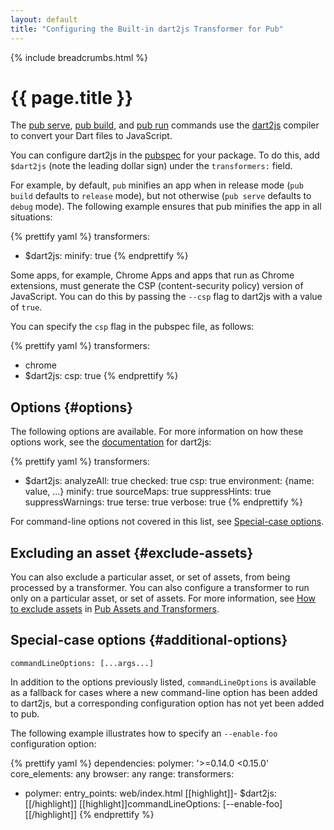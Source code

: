 ```yaml
---
layout: default
title: "Configuring the Built-in dart2js Transformer for Pub"
---
```


{% include breadcrumbs.html %}

# {{ page.title }}

The [pub serve](cmd/pub-serve.html), [pub build](cmd/pub-build.html),
and [pub run](cmd/pub-run.html) commands use the [dart2js](/tools/dart2js/)
compiler to convert your Dart files to JavaScript.

You can configure dart2js in the [pubspec](/tools/pub/pubspec.html)
for your package.
To do this, add `$dart2js` (note the leading dollar sign) under the
`transformers:` field.

For example, by default, `pub` minifies an app when in release mode
(`pub build` defaults to `release` mode), but not otherwise
(`pub serve` defaults to `debug` mode).
The following example ensures that pub minifies the app in all situations:

{% prettify yaml %}
transformers:
- $dart2js:
    minify: true
{% endprettify %}

Some apps, for example, Chrome Apps and apps that run as Chrome extensions,
must generate the CSP (content-security policy) version of JavaScript.
You can do this by passing the `--csp` flag to dart2js with a value of `true`.

You can specify the `csp` flag in the pubspec file, as follows:

{% prettify yaml %}
transformers:
- chrome
- $dart2js:
  csp: true
{% endprettify %}

## Options {#options}

The following options are available. For more information on how these options
work, see the [documentation](/tools/dart2js/#options) for dart2js:

{% prettify yaml %}
transformers:
- $dart2js:
    analyzeAll: true
    checked: true
    csp: true
    environment: {name: value, ...}
    minify: true
    sourceMaps: true
    suppressHints: true
    suppressWarnings: true
    terse: true
    verbose: true
{% endprettify %}

For command-line options not covered in this list,
see [Special-case options](#additional-options).

## Excluding an asset {#exclude-assets}

You can also exclude a particular asset, or set of assets,
from being processed by a transformer.
You can also configure a transformer to run
only on a particular asset, or set of assets.
For more information, see
[How to exclude assets](assets-and-transformers.html#exclude-assets) in
[Pub Assets and Transformers](assets-and-transformers.html).

## Special-case options {#additional-options}

`commandLineOptions: [...args...]`

In addition to the options previously listed, `commandLineOptions`
is available as a fallback for cases where a new command-line option has
been added to dart2js, but a corresponding configuration option has not
yet been added to pub.

The following example illustrates how to specify an `--enable-foo`
configuration option:

{% prettify yaml %}
dependencies:
  polymer: '>=0.14.0 <0.15.0'
  core_elements: any
  browser: any
  range:
transformers:
- polymer:
    entry_points: web/index.html
[[highlight]]- $dart2js:[[/highlight]]
    [[highlight]]commandLineOptions: [--enable-foo][[/highlight]]
{% endprettify %}
